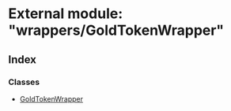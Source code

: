 # External module: "wrappers/GoldTokenWrapper"

## Index

### Classes

* [GoldTokenWrapper](../classes/_wrappers_goldtokenwrapper_.goldtokenwrapper.md)
